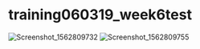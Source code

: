 # training060319_week6test
![Screenshot_1562809732](https://user-images.githubusercontent.com/51375497/61016224-e2dd8d80-a35c-11e9-8709-637ef0dd1c4c.png)
![Screenshot_1562809755](https://user-images.githubusercontent.com/51375497/61016228-e4a75100-a35c-11e9-855e-e38940ab3152.png)

